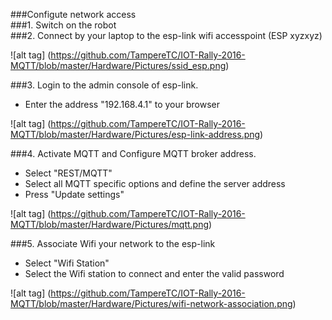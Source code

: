 ###Configute network access   
###1. Switch on the robot    
###2. Connect by your laptop to the esp-link wifi accesspoint (ESP xyzxyz)    

![alt tag] (https://github.com/TampereTC/IOT-Rally-2016-MQTT/blob/master/Hardware/Pictures/ssid_esp.png)   
   
###3. Login to the admin console of esp-link.   
- Enter the address "192.168.4.1" to your browser    
 
![alt tag] (https://github.com/TampereTC/IOT-Rally-2016-MQTT/blob/master/Hardware/Pictures/esp-link-address.png)    

###4. Activate MQTT and Configure MQTT broker address.   
- Select "REST/MQTT"   
- Select all MQTT specific options and define the server address    
- Press "Update settings"      

![alt tag] (https://github.com/TampereTC/IOT-Rally-2016-MQTT/blob/master/Hardware/Pictures/mqtt.png)    

###5. Associate Wifi your network to the esp-link
- Select "Wifi Station"
- Select the Wifi station to connect and enter the valid password     

![alt tag] (https://github.com/TampereTC/IOT-Rally-2016-MQTT/blob/master/Hardware/Pictures/wifi-network-association.png)   

